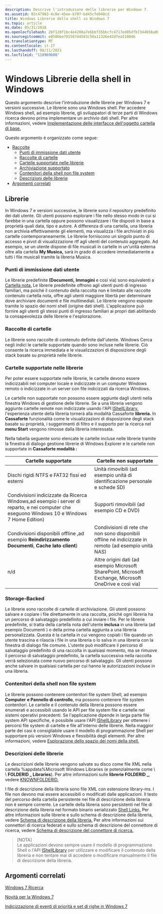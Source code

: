 ```yaml
---
description: Descrive l'introduzione delle librerie per Windows 7.
ms.assetid: 83c47963-4c8e-45ee-b707-bd45cfe048cd
title: Windows Librerie della shell in Windows 7
ms.topic: article
ms.date: 05/31/2018
ms.openlocfilehash: 28f120f1bc4e4208a7e6bbf35bbcfc4717ed05dfb7344658a80b1ea1d9a3ba50
ms.sourcegitcommit: e858bbe701567d4583c50a11326e42d7ea51804b
ms.translationtype: MT
ms.contentlocale: it-IT
ms.lasthandoff: 08/11/2021
ms.locfileid: "118969600"
---
```

# <a name="windows-shell-libraries-in-windows"></a>Windows Librerie della shell in Windows

Questo argomento descrive l'introduzione delle librerie per Windows 7 e versioni successive. Le librerie sono una Windows shell. Per accedere Windows shell, ad esempio librerie, gli sviluppatori di terze parti di Windows ricerca devono prima implementare un archivio dati shell. Per altre informazioni, vedere [Implementazione delle interfacce dell'oggetto cartella di base.](/previous-versions/windows/desktop/legacy/cc144093(v=vs.85))

Questo argomento è organizzato come segue:

- [Raccolte](#libraries)
  - [Punti di immissione dati utente](#user-data-entry-points)
  - [Raccolte di cartelle](#collections-of-folders)
  - [Cartelle supportate nelle librerie](#supported-folders-in-libraries)
  - [Archiviazione supportato](#storage-backed)
  - [Contenitori della shell non file system](#non-file-system-shell-containers)
  - [Descrizioni delle librerie](#library-descriptions)
- [Argomenti correlati](#related-topics)

## <a name="libraries"></a>Librerie

In Windows 7 e versioni successive, le librerie sono il repository predefinito dei dati utente. Gli utenti possono esplorare i file nello stesso modo in cui si farebbe in una cartella oppure possono visualizzare i file disposti in base a proprietà quali data, tipo e autore. A differenza di una cartella, una libreria non archivia effettivamente gli elementi, ma visualizza i file archiviati in più cartelle contemporaneamente. Le librerie forniscono un singolo punto di accesso e pivot di visualizzazione rtf agli utenti del contenuto aggregato. Ad esempio, se un utente dispone di file musicali in cartelle in un'unità esterna oltre alla cartella **My Musica,** sarà in grado di accedere immediatamente a tutti i file musicali tramite la libreria Musica.

### <a name="user-data-entry-points"></a>Punti di immissione dati utente

Le librerie predefinite **(Documenti,** **Immagini** e così via) sono equivalenti a [Cartella nota.](/previous-versions/windows/desktop/legacy/bb776911(v=vs.85)) Le librerie predefinite offrono agli utenti punti di ingresso familiari, ma poiché il contenuto della raccolta non è limitato alle raccolte contenuto cartella nota, offre agli utenti maggiore libertà per determinare dove archiviare documenti e file multimediali. Le librerie vengono esposte tramite lo spazio dei nomi shell (origine dati shell). L'applicazione può fornire agli utenti gli stessi punti di ingresso familiari ai propri dati abilitando la consapevolezza delle librerie e l'esplorazione.

### <a name="collections-of-folders"></a>Raccolte di cartelle

Le librerie sono raccolte di contenuto definite dall'utente. Windows Cerca negli indici le cartelle supportate quando sono incluse nelle librerie. Ciò consente la ricerca immediata e le visualizzazioni di disposizione degli stack basate su proprietà nelle librerie.

### <a name="supported-folders-in-libraries"></a>Cartelle supportate nelle librerie

Per poter essere supportate nelle librerie, le cartelle devono essere indicizzabili nel computer locale e indicizzate in un computer Windows remoto o indicizzate in un server con file indicizzati da ricerca Windows.

Le cartelle non supportate non possono essere aggiunte dagli utenti nella finestra Windows di gestione delle librerie. Se a una libreria vengono aggiunte cartelle remote non indicizzate usando l'API [IShellLibrary,](/windows/win32/api/shobjidl_core/nn-shobjidl_core-ishelllibrary) l'esperienza utente della libreria tornerà alla modalità Cassaforte **libreria.** In **Cassaforte** funzionalità come le visualizzazioni di disposizione degli stack basate su proprietà, i suggerimenti di filtro e il supporto per la ricerca nel **menu Start** vengono rimosse dalla libreria interessata.

Nella tabella seguente sono elencate le cartelle incluse nelle librerie tramite la finestra di dialogo gestione librerie di Windows Explorer e le cartelle non supportate in **Cassaforte modalità :**

| Cartelle supportate                                                                                                                            | Cartelle non supportate                                                                                     |
|----------------------------------------------------------------------------------------------------------------------------------------------|---------------------------------------------------------------------------------------------------------|
| Dischi rigidi NTFS e FAT32 fissi ed esterni                                                                                                | Unità rimovibili (ad esempio unità di identificazione personale e schede SD)                                                     |
| Condivisioni indicizzate da Ricerca Windows,ad esempio i server di reparto, e nei computer che eseguono Windows 10 e Windows 7 Home Edition) | Supporti rimovibili (ad esempio CD e DVD)                                                                  |
| Condivisioni disponibili offline ,ad esempio **Reindirizzamento Documenti**, **Cache lato client**)                                               | Condivisioni di rete che non sono disponibili offline né indicizzate in remoto (ad esempio unità NAS)             |
| n/d                                                                                                                                          | Altre origini dati (ad esempio Microsoft SharePoint, Microsoft Exchange, Microsoft OneDrive e così via) |

### <a name="storage-backed"></a>Storage-Backed

Le librerie sono raccolte di cartelle di archiviazione. Gli utenti possono salvare e copiare i file direttamente in una raccolta, poiché ogni libreria ha un percorso di salvataggio predefinito a cui inviare i file. Per le librerie predefinite, si tratta della cartella nota dell'utente **inclusa** in una libreria (ad esempio Documenti ) o della prima cartella aggiunta a una libreria personalizzata. Questa è la cartella in cui vengono copiati i file quando un utente trascina e rilascia i file in una libreria o lo salva in una libreria con la finestra di dialogo file comune. L'utente può modificare il percorso di salvataggio predefinito di una raccolta in qualsiasi momento, ma se rimuove il percorso di salvataggio predefinito, la cartella successiva nella raccolta verrà selezionata come nuovo percorso di salvataggio. Gli utenti possono anche salvare in qualsiasi cartella per cui hanno le autorizzazioni incluse in una libreria.

### <a name="non-file-system-shell-containers"></a>Contenitori della shell non file system

Le librerie possono contenere contenitori file system Shell, ad esempio **Computer** **e Pannello di controllo**, ma possono contenere file system contenitori. Le cartelle e il contenuto della libreria possono essere enumerati e accessibili usando le API per file system file e cartelle nei sistemi operativi precedenti. Se l'applicazione dipende in larga parte file system API specifiche, è possibile usare l'API [IShellLibrary](/windows/win32/api/shobjidl_core/nn-shobjidl_core-ishelllibrary) per ottenere i percorsi file system di cartelle e file all'interno delle librerie. Nella maggior parte dei casi è consigliabile usare il modello di programmazione Shell per supportare più versioni Windows e flessibilità degli elementi. Per altre informazioni, vedere [Esplorazione dello spazio dei nomi della shell.](https://msdn.microsoft.com/library/dd378496(VS.85).aspx)

### <a name="library-descriptions"></a>Descrizioni delle librerie

Le descrizioni delle librerie vengono salvate su disco come file XML nella cartella %appdata%Microsoft Windows Libraries (e potenzialmente come \\ \\ **FOLDERID \_ Libraries**). Per altre informazioni sulle **librerie FOLDERID \_**, vedere [KNOWNFOLDERID.](/windows/desktop/shell/knownfolderid)

I file di descrizione della libreria sono file XML con estensione library-ms. I file non devono mai essere accessibili o modificati dalle applicazioni. Il testo del percorso della cartella persistente nei file di descrizione della libreria non è sempre corrente. Le cartelle della libreria sono persistenti nel file di descrizione della libreria nel formato binario serializzato [Shell Links.](/windows/desktop/shell/links) Per altre informazioni sulle librerie e sullo schema di descrizione della libreria, vedere [Schema di descrizione della libreria.](../shell/library-schema-entry.md) Per altre informazioni sui connettori di ricerca federati e sullo schema di descrizione del connettore di ricerca, vedere [Schema di descrizione del connettore di ricerca.](search-sconn-desc-schema-entry.md)

> [NOTA]  
> Le applicazioni devono sempre usare il modello di programmazione Shell o l'API [IShellLibrary](/windows/win32/api/shobjidl_core/nn-shobjidl_core-ishelllibrary) per utilizzare e modificare il contenuto della libreria e non tentare mai di accedere o modificare manualmente il file di descrizione della libreria.

## <a name="related-topics"></a>Argomenti correlati

[Windows 7 Ricerca](./-search-3x-wds-overview.md)

[Novità per la Windows 7](new-for-windows-7-search.md)

[Indicizzazione di eventi di priorità e set di righe in Windows 7](indexing-prioritization-and-rowset-events.md)